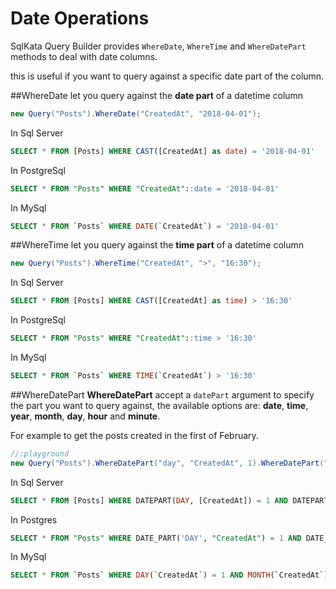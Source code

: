 Date Operations
=================

SqlKata Query Builder provides `WhereDate`, `WhereTime` and `WhereDatePart` methods to deal with date columns.

this is useful if you want to query against a specific date part of the column.

##WhereDate
let you query against the **date part** of a datetime column

```cs
new Query("Posts").WhereDate("CreatedAt", "2018-04-01");
```

In Sql Server
```sql
SELECT * FROM [Posts] WHERE CAST([CreatedAt] as date) = '2018-04-01'
```

In PostgreSql

```sql
SELECT * FROM "Posts" WHERE "CreatedAt"::date = '2018-04-01'
```

In MySql

```sql
SELECT * FROM `Posts` WHERE DATE(`CreatedAt`) = '2018-04-01'
```

##WhereTime
let you query against the **time part** of a datetime column

```cs
new Query("Posts").WhereTime("CreatedAt", ">", "16:30");
```

In Sql Server
```sql
SELECT * FROM [Posts] WHERE CAST([CreatedAt] as time) > '16:30'
```

In PostgreSql
```sql
SELECT * FROM "Posts" WHERE "CreatedAt"::time > '16:30'
```

In MySql
```sql
SELECT * FROM `Posts` WHERE TIME(`CreatedAt`) > '16:30'
```

##WhereDatePart
**WhereDatePart** accept a `datePart` argument to specify the part you want to query against, the available options are: **date**, **time**, **year**, **month**, **day**, **hour** and **minute**.

For example to get the posts created in the first of February.

```cs
//:playground
new Query("Posts").WhereDatePart("day", "CreatedAt", 1).WhereDatePart("month", "CreatedAt", 2);
```

In Sql Server
```sql
SELECT * FROM [Posts] WHERE DATEPART(DAY, [CreatedAt]) = 1 AND DATEPART(MONTH, [CreatedAt]) = 2
```

In Postgres
```sql
SELECT * FROM "Posts" WHERE DATE_PART('DAY', "CreatedAt") = 1 AND DATE_PART('MONTH', "CreatedAt") = 2
```

In MySql
```sql
SELECT * FROM `Posts` WHERE DAY(`CreatedAt`) = 1 AND MONTH(`CreatedAt`) = 2
```